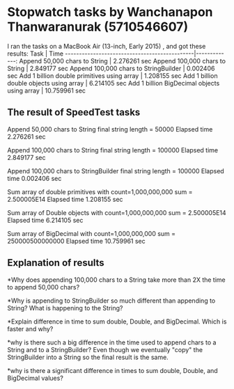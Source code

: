 # Stopwatch tasks by Wanchanapon Thanwaranurak (5710546607)
I ran the tasks on a MacBook Air (13-inch, Early 2015) , and got these results:
Task                                          | Time
----------------------------------------------|-------------:
Append 50,000 chars to String                 | 2.276261 sec
Append 100,000 chars to String                | 2.849177 sec
Append 100,000 chars to StringBuilder         | 0.002406 sec
Add 1 billion double primitives using array   | 1.208155 sec
Add 1 billion double objects using array      | 6.214105 sec
Add 1 billion BigDecimal objects using array  | 10.759961 sec

## The result of SpeedTest tasks
Append 50,000 chars to String
final string length = 50000
Elapsed time 2.276261 sec

Append 100,000 chars to String
final string length = 100000
Elapsed time 2.849177 sec

Append 100,000 chars to StringBuilder
final string length = 100000
Elapsed time 0.002406 sec

Sum array of double primitives with count=1,000,000,000
sum = 2.500005E14
Elapsed time 1.208155 sec

Sum array of Double objects with count=1,000,000,000
sum = 2.500005E14
Elapsed time 6.214105 sec

Sum array of BigDecimal with count=1,000,000,000
sum = 250000500000000
Elapsed time 10.759961 sec

## Explanation of results

*Why does appending 100,000 chars to a String take more than 2X the time to append 50,000 chars?


*Why is appending to StringBuilder so much different than appending to String? What is happening to the String?


*Explain difference in time to sum double, Double, and BigDecimal. Which is faster and why?

*why is there such a big difference in the time used to append chars to a String and to a StringBuilder?
Even though we eventually "copy" the StringBuilder into a String so the final result is the same.

*why is there a significant difference in times to sum double, Double, and BigDecimal values?
